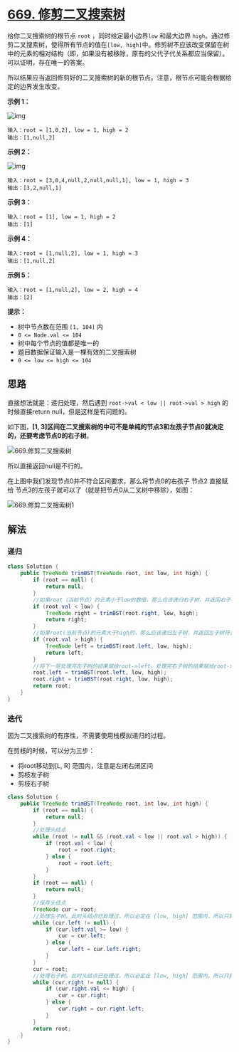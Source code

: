 # [669. 修剪二叉搜索树](https://leetcode-cn.com/problems/trim-a-binary-search-tree/)

给你二叉搜索树的根节点 `root` ，同时给定最小边界`low` 和最大边界 `high`。通过修剪二叉搜索树，使得所有节点的值在`[low, high]`中。修剪树不应该改变保留在树中的元素的相对结构（即，如果没有被移除，原有的父代子代关系都应当保留）。 可以证明，存在唯一的答案。

所以结果应当返回修剪好的二叉搜索树的新的根节点。注意，根节点可能会根据给定的边界发生改变。

 

**示例 1：**

![img](D:\LeetCode\picture\669-1.jpg)

```
输入：root = [1,0,2], low = 1, high = 2
输出：[1,null,2]
```

**示例 2：**

![img](D:\LeetCode\picture\669-2.jpg)

```
输入：root = [3,0,4,null,2,null,null,1], low = 1, high = 3
输出：[3,2,null,1]
```

**示例 3：**

```
输入：root = [1], low = 1, high = 2
输出：[1]
```

**示例 4：**

```
输入：root = [1,null,2], low = 1, high = 3
输出：[1,null,2]
```

**示例 5：**

```
输入：root = [1,null,2], low = 2, high = 4
输出：[2]
```

 

**提示：**

- 树中节点数在范围 `[1, 104]` 内
- `0 <= Node.val <= 104`
- 树中每个节点的值都是唯一的
- 题目数据保证输入是一棵有效的二叉搜索树
- `0 <= low <= high <= 104`

## 思路

直接想法就是：递归处理，然后遇到 `root->val < low || root->val > high` 的时候直接return null，但是这样是有问题的。

如下图，**[1, 3]区间在二叉搜索树的中可不是单纯的节点3和左孩子节点0就决定的，还要考虑节点0的右子树**。

![669.修剪二叉搜索树](D:\LeetCode\picture\669-3.jpg)

所以直接返回null是不行的。

在上图中我们发现节点0并不符合区间要求，那么将节点0的右孩子 节点2 直接赋给 节点3的左孩子就可以了（就是把节点0从二叉树中移除），如图：

![669.修剪二叉搜索树1](D:\LeetCode\picture\669-4.jpg)

## 解法

### 递归

```java
class Solution {
    public TreeNode trimBST(TreeNode root, int low, int high) {
        if (root == null) {
            return null;
        }
        //如果root（当前节点）的元素小于low的数值，那么应该递归右子树，并返回右子树符合条件的头结点。
        if (root.val < low) {
            TreeNode right = trimBST(root.right, low, high);
            return right;
        }
        //如果root(当前节点)的元素大于high的，那么应该递归左子树，并返回左子树符合条件的头结点。
        if (root.val > high) {
            TreeNode left = trimBST(root.left, low, high);
            return left;
        }
        //将下一层处理完左子树的结果赋给root->left，处理完右子树的结果赋给root->right。
        root.left = trimBST(root.left, low, high);
        root.right = trimBST(root.right, low, high);
        return root;
    }
}
```

### 迭代

因为二叉搜索树的有序性，不需要使用栈模拟递归的过程。

在剪枝的时候，可以分为三步：

- 将root移动到[L, R] 范围内，注意是左闭右闭区间
- 剪枝左子树
- 剪枝右子树

```java
class Solution {
    public TreeNode trimBST(TreeNode root, int low, int high) {
        if (root == null) {
            return null;
        }
        //处理头结点
        while (root != null && (root.val < low || root.val > high)) {
            if (root.val < low) {
                root = root.right;
            } else {
                root = root.left;
            }
        }
        if (root == null) {
            return null;
        }
        //保存头结点
        TreeNode cur = root;
        //处理左子树。此时头结点已处理过，所以必定在 [low, high] 范围内，所以只需要判断左子树节点不能小于 low 即可
        while (cur.left != null) {
            if (cur.left.val >= low) {
                cur = cur.left;
            } else {
                cur.left = cur.left.right;
            }
        }
        cur = root;
        //处理右子树。此时头结点已处理过，所以必定在 [low, high] 范围内，所以只需要判断右子树节点不能大于 high 即可
        while (cur.right != null) {
            if (cur.right.val <= high) {
                cur = cur.right;
            } else {
                cur.right = cur.right.left;
            }
        }
        return root;
    }
}
```

